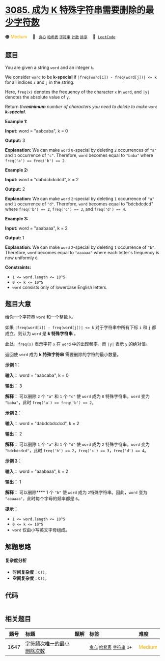 # [3085. 成为 K 特殊字符串需要删除的最少字符数](https://leetcode.com/problems/minimum-deletions-to-make-string-k-special)

🟠 <font color=#ffb800>Medium</font>&emsp; 🔖&ensp; [`贪心`](/outline/tag/greedy.md) [`哈希表`](/outline/tag/hash-table.md) [`字符串`](/outline/tag/string.md) [`计数`](/outline/tag/counting.md) [`排序`](/outline/tag/sorting.md)&emsp; 🔗&ensp;[`LeetCode`](https://leetcode.com/problems/minimum-deletions-to-make-string-k-special)

## 题目

You are given a string `word` and an integer `k`.

We consider `word` to be **k-special** if `|freq(word[i]) - freq(word[j])| <=
k` for all indices `i` and `j` in the string.

Here, `freq(x)` denotes the frequency of the character `x` in `word`, and
`|y|` denotes the absolute value of `y`.

Return _the**minimum** number of characters you need to delete to make_ `word`
**_k-special_**.



**Example 1:**

**Input:** word = "aabcaba", k = 0

**Output:** 3

**Explanation:** We can make `word` `0`-special by deleting `2` occurrences of
`"a"` and `1` occurrence of `"c"`. Therefore, `word` becomes equal to `"baba"`
where `freq('a') == freq('b') == 2`.

**Example 2:**

**Input:** word = "dabdcbdcdcd", k = 2

**Output:** 2

**Explanation:** We can make `word` `2`-special by deleting `1` occurrence of
`"a"` and `1` occurrence of `"d"`. Therefore, `word` becomes equal to
"bdcbdcdcd" where `freq('b') == 2`, `freq('c') == 3`, and `freq('d') == 4`.

**Example 3:**

**Input:** word = "aaabaaa", k = 2

**Output:** 1

**Explanation:** We can make `word` `2`-special by deleting `1` occurrence of
`"b"`. Therefore, `word` becomes equal to `"aaaaaa"` where each letter's
frequency is now uniformly `6`.



**Constraints:**

  * `1 <= word.length <= 10^5`
  * `0 <= k <= 10^5`
  * `word` consists only of lowercase English letters.


## 题目大意

给你一个字符串 `word` 和一个整数 `k`。

如果 `|freq(word[i]) - freq(word[j])| <= k` 对于字符串中所有下标 `i` 和 `j`  都成立，则认为 `word`
是 **k 特殊字符串** 。

此处，`freq(x)` 表示字符 `x` 在 `word` 中的出现频率，而 `|y|` 表示 `y` 的绝对值。

返回使 `word` 成为 **k 特殊字符串** 需要删除的字符的最小数量。



**示例 1：**

**输入：** word = "aabcaba", k = 0

**输出：** 3

**解释：** 可以删除 `2` 个 `"a"` 和 `1` 个 `"c"` 使 `word` 成为 `0` 特殊字符串。`word` 变为
`"baba"`，此时 `freq('a') == freq('b') == 2`。

**示例 2：**

**输入：** word = "dabdcbdcdcd", k = 2

**输出：** 2

**解释：** 可以删除 `1` 个 `"a"` 和 `1` 个 `"d"` 使 `word` 成为 `2` 特殊字符串。`word` 变为
`"bdcbdcdcd"`，此时 `freq('b') == 2`，`freq('c') == 3`，`freq('d') == 4`。

**示例 3：**

**输入：** word = "aaabaaa", k = 2

**输出：** 1

**解释：** 可以删除**** 1 个 `"b"` 使 `word` 成为 `2`特殊字符串。因此，`word` 变为
`"aaaaaa"`，此时每个字母的频率都是 `6`。



**提示：**

  * `1 <= word.length <= 10^5`
  * `0 <= k <= 10^5`
  * `word` 仅由小写英文字母组成。


## 解题思路

#### 复杂度分析

- **时间复杂度**：`O()`，
- **空间复杂度**：`O()`，

## 代码

```javascript

```

## 相关题目

<!-- prettier-ignore -->
| 题号 | 标题 | 题解 | 标签 | 难度 |
| :------: | :------ | :------: | :------ | :------ |
| 1647 | [字符频次唯一的最小删除次数](https://leetcode.com/problems/minimum-deletions-to-make-character-frequencies-unique) |  |  [`贪心`](/outline/tag/greedy.md) [`哈希表`](/outline/tag/hash-table.md) [`字符串`](/outline/tag/string.md) `1+` | <font color=#ffb800>Medium</font> |

<style>
.blue {
    background-color: #096dd9;
    padding: 0.25rem 0.5rem;
    margin: 0;
    font-size: 0.85em;
    border-radius: 3px;
    color: white;
    font-weight: 500;
}
table th:first-of-type { width: 10%; }
table th:nth-of-type(2) { width: 35%; }
table th:nth-of-type(3) { width: 10%; }
table th:nth-of-type(4) { width: 35%; }
table th:nth-of-type(5) { width: 10%; }
</style>
